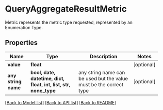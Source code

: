 # QueryAggregateResultMetric

Metric represents the metric type requested, represented by an Enumeration Type.

## Properties
Name | Type | Description | Notes
------------ | ------------- | ------------- | -------------
**value** | **float** |  | [optional] 
**any string name** | **bool, date, datetime, dict, float, int, list, str, none_type** | any string name can be used but the value must be the correct type | [optional]

[[Back to Model list]](../README.md#documentation-for-models) [[Back to API list]](../README.md#documentation-for-api-endpoints) [[Back to README]](../README.md)


